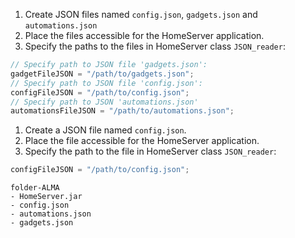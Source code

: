 1. Create JSON files named `config.json`, `gadgets.json` and `automations.json`
2. Place the files accessible for the HomeServer application.
3. Specify the paths to the files in HomeServer class `JSON_reader`:
```java
// Specify path to JSON file 'gadgets.json':
gadgetFileJSON = "/path/to/gadgets.json";
// Specify path to JSON file 'config.json':
configFileJSON = "/path/to/config.json";
// Specify path to JSON 'automations.json'
automationsFileJSON = "/path/to/automations.json";
```
1. Create a JSON file named `config.json`.
2. Place the file accessible for the HomeServer application.
3. Specify the path to the file in HomeServer class `JSON_reader`:
```java
configFileJSON = "/path/to/config.json";
```
```
folder-ALMA
- HomeServer.jar
- config.json
- automations.json
- gadgets.json
```
